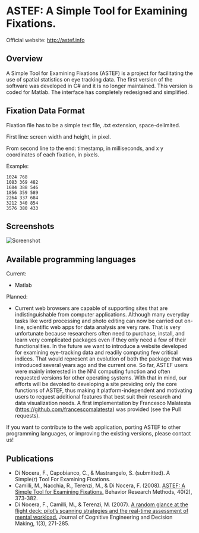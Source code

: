 # ASTEF: A Simple Tool for Examining Fixations.

Official website: http://astef.info

## Overview
A Simple Tool for Examining Fixations (ASTEF) is a project for facilitating the use of spatial statistics on eye tracking data. The first version of the software was developed in C# and it is no longer maintained. This version is coded for Matlab. The interface has completely redesigned and simplified.

## Fixation Data Format
Fixation file has to be a simple text file, .txt extension, space-delimited.

First line: screen width and height, in pixel.

From second line to the end: timestamp, in milliseconds, and x y coordinates of each fixation, in pixels.

Example:
```
1024 768
1083 369 482
1684 388 546
1856 359 589
2264 337 684
3212 340 854
3576 380 433
```
## Screenshots

![Screenshot](ASTEF-load.png)

## Available programming languages

Current:
* Matlab

Planned:
* Current web browsers are capable of supporting sites that are indistinguishable from computer applications. Although many everyday tasks like word processing and photo editing can now be carried out on-line, scientific web apps for data analysis are very rare. That is very unfortunate because researchers often need to purchase, install, and learn very complicated packages even if they only need a few of their functionalities. In the future we want to introduce a website developed for examining eye-tracking data and readily computing few critical indices. That would represent an evolution of both the package that was introduced several years ago and the current one. So far, ASTEF users were mainly interested in the NNI computing function and often requested versions for other operating systems. With that in mind, our efforts will be devoted to developing a site providing only the core functions of ASTEF, thus making it platform-independent and motivating users to request additional features that best suit their research and data visualization needs. A first implementation by Francesco Malatesta (https://github.com/francescomalatesta) was provided (see the Pull requests).

If you want to contribute to the web application, porting ASTEF to other programming languages, or improving the existing versions, please contact us!

## Publications
* Di Nocera, F., Capobianco, C., & Mastrangelo, S. (submitted). A Simple(r) Tool For Examining Fixations.
* Camilli, M., Nacchia, R., Terenzi, M., & Di Nocera, F. (2008). [ASTEF: A Simple Tool for Examining Fixations.][df1] Behavior Research Methods, 40(2), 373-382.
* Di Nocera, F., Camilli, M., & Terenzi, M. (2007). [A random glance at the flight deck: pilot’s scanning strategies and the real-time assessment of mental workload.][df2] Journal of Cognitive Engineering and Decision Making, 1(3), 271-285.

[df1]: http://link.springer.com/content/pdf/10.3758/BRM.40.2.373.pdf
[df2]: http://edm.sagepub.com/content/1/3/271.full.pdf
